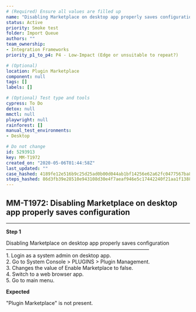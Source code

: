 ```yaml
---
# (Required) Ensure all values are filled up
name: "Disabling Marketplace on desktop app properly saves configuration"
status: Active
priority: Smoke test
folder: Import Queue
authors: ""
team_ownership: 
- Integration Frameworks
priority_p1_to_p4: P4 - Low-Impact (Edge or unsuitable to repeat?)

# (Optional)
location: Plugin Marketplace
component: null
tags: []
labels: []

# (Optional) Test type and tools
cypress: To Do
detox: null
mmctl: null
playwright: null
rainforest: []
manual_test_environments: 
- Desktop

# Do not change
id: 5293913
key: MM-T1972
created_on: "2020-05-06T01:44:58Z"
last_updated: ""
case_hashed: 4189fe12e516b9c25d25ad0b00d044ab1bf14256e62a62fc0477567ba8be40f1673c4ee0b079f84f1a5d0b560c461a9e
steps_hashed: 86d3fb39e28510e943108d30e4f7aeaf946e5c17442240f21aa1f138835e0198e46b11113f5cccb08118437faa53fa6b
---
```


<!-- (Auto-generated) Based on frontmatter's "key" and "name" -->

## MM-T1972: Disabling Marketplace on desktop app properly saves configuration

---

**Step 1**

Disabling Marketplace on desktop app properly saves configuration\
————————————————————————————\
1\. Login as a system admin on desktop app.\
2\. Go to System Console > PLUGINS > Plugin Management.\
3\. Changes the value of Enable Marketplace to false.\
4\. Switch to a web browser app.\
5\. Go to main menu.

**Expected**

"Plugin Marketplace" is not present.
